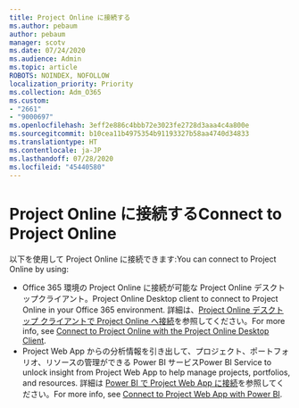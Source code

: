 ```yaml
---
title: Project Online に接続する
ms.author: pebaum
author: pebaum
manager: scotv
ms.date: 07/24/2020
ms.audience: Admin
ms.topic: article
ROBOTS: NOINDEX, NOFOLLOW
localization_priority: Priority
ms.collection: Adm_O365
ms.custom:
- "2661"
- "9000697"
ms.openlocfilehash: 3eff2e886c4bbb72e3023fe2728d3aaa4c4a800e
ms.sourcegitcommit: b10cea11b4975354b91193327b58aa4740d34833
ms.translationtype: HT
ms.contentlocale: ja-JP
ms.lasthandoff: 07/28/2020
ms.locfileid: "45440580"
---
```

# <a name="connect-to-project-online"></a><span data-ttu-id="908ca-102">Project Online に接続する</span><span class="sxs-lookup"><span data-stu-id="908ca-102">Connect to Project Online</span></span>

<span data-ttu-id="908ca-103">以下を使用して Project Online に接続できます:</span><span class="sxs-lookup"><span data-stu-id="908ca-103">You can connect to Project Online by using:</span></span>

- <span data-ttu-id="908ca-104">Office 365 環境の Project Online に接続が可能な Project Online デスクトップクライアント。</span><span class="sxs-lookup"><span data-stu-id="908ca-104">Project Online Desktop client to connect to Project Online in your Office 365 environment.</span></span> <span data-ttu-id="908ca-105">詳細は、[Project Online デスクトップ クライアントで Project Online へ接続](https://docs.microsoft.com/projectonline/connect-to-project-online-with-the-project-online-desktop-client)を参照してください。</span><span class="sxs-lookup"><span data-stu-id="908ca-105">For more info, see [Connect to Project Online with the Project Online Desktop Client](https://docs.microsoft.com/projectonline/connect-to-project-online-with-the-project-online-desktop-client).</span></span>  
- <span data-ttu-id="908ca-106">Project Web App からの分析情報を引き出して、プロジェクト、ポートフォリオ、リソースの管理ができる Power BI サービス</span><span class="sxs-lookup"><span data-stu-id="908ca-106">Power BI Service to unlock insight from Project Web App to help manage projects, portfolios, and resources.</span></span> <span data-ttu-id="908ca-107">詳細は [Power BI で Project Web App に接続](https://docs.microsoft.com/power-bi/service-connect-to-project-online)を参照してください。</span><span class="sxs-lookup"><span data-stu-id="908ca-107">For more info, see [Connect to Project Web App with Power BI](https://docs.microsoft.com/power-bi/service-connect-to-project-online).</span></span>  
